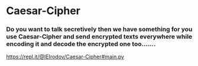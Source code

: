# Caesar-Cipher

### Do you want to talk secretively then we have something for you use Caesar-Cipher and send encrypted texts everywhere while encoding it and decode the encrypted one too.......


https://repl.it/@IEIrodov/Caesar-Cipher#main.py
